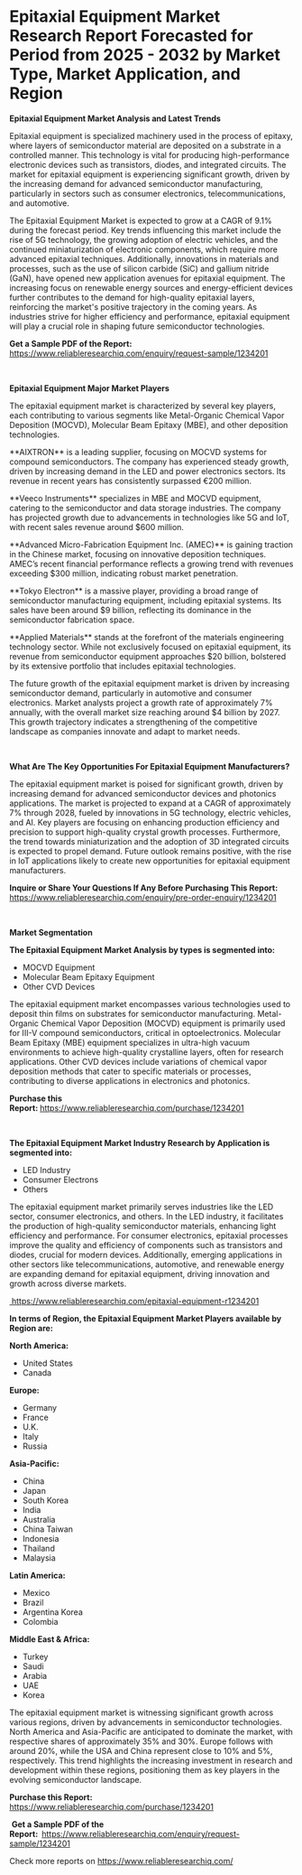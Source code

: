 <p><h1>Epitaxial Equipment Market Research Report Forecasted for Period from 2025 -  2032 by Market Type, Market Application, and Region</h1></p><p><strong>Epitaxial Equipment Market Analysis and Latest Trends</strong></p>
<p><p>Epitaxial equipment is specialized machinery used in the process of epitaxy, where layers of semiconductor material are deposited on a substrate in a controlled manner. This technology is vital for producing high-performance electronic devices such as transistors, diodes, and integrated circuits. The market for epitaxial equipment is experiencing significant growth, driven by the increasing demand for advanced semiconductor manufacturing, particularly in sectors such as consumer electronics, telecommunications, and automotive.</p><p>The Epitaxial Equipment Market is expected to grow at a CAGR of 9.1% during the forecast period. Key trends influencing this market include the rise of 5G technology, the growing adoption of electric vehicles, and the continued miniaturization of electronic components, which require more advanced epitaxial techniques. Additionally, innovations in materials and processes, such as the use of silicon carbide (SiC) and gallium nitride (GaN), have opened new application avenues for epitaxial equipment. The increasing focus on renewable energy sources and energy-efficient devices further contributes to the demand for high-quality epitaxial layers, reinforcing the market's positive trajectory in the coming years. As industries strive for higher efficiency and performance, epitaxial equipment will play a crucial role in shaping future semiconductor technologies.</p></p>
<p><strong>Get a Sample PDF of the Report:&nbsp;</strong> <a href="https://www.reliableresearchiq.com/enquiry/request-sample/1234201?utm_campaign=3026&utm_medium=2&utm_source=Github&utm_content=ia&utm_term=06042025&utm_id=epitaxial-equipment">https://www.reliableresearchiq.com/enquiry/request-sample/1234201</a></p>
<p>&nbsp;</p>
<p><strong>Epitaxial Equipment Major Market Players</strong></p>
<p><p>The epitaxial equipment market is characterized by several key players, each contributing to various segments like Metal-Organic Chemical Vapor Deposition (MOCVD), Molecular Beam Epitaxy (MBE), and other deposition technologies. </p><p>**AIXTRON** is a leading supplier, focusing on MOCVD systems for compound semiconductors. The company has experienced steady growth, driven by increasing demand in the LED and power electronics sectors. Its revenue in recent years has consistently surpassed €200 million.</p><p>**Veeco Instruments** specializes in MBE and MOCVD equipment, catering to the semiconductor and data storage industries. The company has projected growth due to advancements in technologies like 5G and IoT, with recent sales revenue around $600 million.</p><p>**Advanced Micro-Fabrication Equipment Inc. (AMEC)** is gaining traction in the Chinese market, focusing on innovative deposition techniques. AMEC’s recent financial performance reflects a growing trend with revenues exceeding $300 million, indicating robust market penetration.</p><p>**Tokyo Electron** is a massive player, providing a broad range of semiconductor manufacturing equipment, including epitaxial systems. Its sales have been around $9 billion, reflecting its dominance in the semiconductor fabrication space.</p><p>**Applied Materials** stands at the forefront of the materials engineering technology sector. While not exclusively focused on epitaxial equipment, its revenue from semiconductor equipment approaches $20 billion, bolstered by its extensive portfolio that includes epitaxial technologies.</p><p>The future growth of the epitaxial equipment market is driven by increasing semiconductor demand, particularly in automotive and consumer electronics. Market analysts project a growth rate of approximately 7% annually, with the overall market size reaching around $4 billion by 2027. This growth trajectory indicates a strengthening of the competitive landscape as companies innovate and adapt to market needs.</p></p>
<p>&nbsp;</p>
<p><strong>What Are The Key Opportunities For Epitaxial Equipment Manufacturers?</strong></p>
<p><p>The epitaxial equipment market is poised for significant growth, driven by increasing demand for advanced semiconductor devices and photonics applications. The market is projected to expand at a CAGR of approximately 7% through 2028, fueled by innovations in 5G technology, electric vehicles, and AI. Key players are focusing on enhancing production efficiency and precision to support high-quality crystal growth processes. Furthermore, the trend towards miniaturization and the adoption of 3D integrated circuits is expected to propel demand. Future outlook remains positive, with the rise in IoT applications likely to create new opportunities for epitaxial equipment manufacturers.</p></p>
<p><strong>Inquire or Share Your Questions If Any Before Purchasing This Report:</strong> <a href="https://www.reliableresearchiq.com/enquiry/pre-order-enquiry/1234201?utm_campaign=3026&utm_medium=2&utm_source=Github&utm_content=ia&utm_term=06042025&utm_id=epitaxial-equipment">https://www.reliableresearchiq.com/enquiry/pre-order-enquiry/1234201</a></p>
<p>&nbsp;</p>
<p><strong>Market Segmentation</strong></p>
<p><strong>The Epitaxial Equipment Market Analysis by types is segmented into:</strong></p>
<p><ul><li>MOCVD Equipment</li><li>Molecular Beam Epitaxy Equipment</li><li>Other CVD Devices</li></ul></p>
<p><p>The epitaxial equipment market encompasses various technologies used to deposit thin films on substrates for semiconductor manufacturing. Metal-Organic Chemical Vapor Deposition (MOCVD) equipment is primarily used for III-V compound semiconductors, critical in optoelectronics. Molecular Beam Epitaxy (MBE) equipment specializes in ultra-high vacuum environments to achieve high-quality crystalline layers, often for research applications. Other CVD devices include variations of chemical vapor deposition methods that cater to specific materials or processes, contributing to diverse applications in electronics and photonics.</p></p>
<p><strong>Purchase this Report:&nbsp;</strong><a href="https://www.reliableresearchiq.com/purchase/1234201?utm_campaign=3026&utm_medium=2&utm_source=Github&utm_content=ia&utm_term=06042025&utm_id=epitaxial-equipment">https://www.reliableresearchiq.com/purchase/1234201</a></p>
<p>&nbsp;</p>
<p><strong>The Epitaxial Equipment Market Industry Research by Application is segmented into:</strong></p>
<p><ul><li>LED Industry</li><li>Consumer Electrons</li><li>Others</li></ul></p>
<p><p>The epitaxial equipment market primarily serves industries like the LED sector, consumer electronics, and others. In the LED industry, it facilitates the production of high-quality semiconductor materials, enhancing light efficiency and performance. For consumer electronics, epitaxial processes improve the quality and efficiency of components such as transistors and diodes, crucial for modern devices. Additionally, emerging applications in other sectors like telecommunications, automotive, and renewable energy are expanding demand for epitaxial equipment, driving innovation and growth across diverse markets.</p></p>
<p><a href="https://www.reliableresearchiq.com/epitaxial-equipment-r1234201?utm_campaign=3026&utm_medium=2&utm_source=Github&utm_content=ia&utm_term=06042025&utm_id=epitaxial-equipment">&nbsp;https://www.reliableresearchiq.com/epitaxial-equipment-r1234201</a></p>
<p><strong>In terms of Region, the Epitaxial Equipment Market Players available by Region are:</strong></p>
<p>
    <p> <strong> North America: </strong>
        <ul>
            <li>United States</li>
            <li>Canada</li>
        </ul>
        </p> 
    <p> <strong> Europe: </strong>
        <ul>
            <li>Germany</li>
            <li>France</li>
            <li>U.K.</li>
            <li>Italy</li>
            <li>Russia</li>
        </ul>
        </p> 
    <p> <strong> Asia-Pacific: </strong>
        <ul>
            <li>China</li>
            <li>Japan</li>
            <li>South Korea</li>
            <li>India</li>
            <li>Australia</li>
            <li>China Taiwan</li>
            <li>Indonesia</li>
            <li>Thailand</li>
            <li>Malaysia</li>
        </ul>
        </p> 
    <p> <strong> Latin America: </strong>
        <ul>
            <li>Mexico</li>
            <li>Brazil</li>
            <li>Argentina Korea</li>
            <li>Colombia</li>
        </ul>
        </p> 
    <p> <strong> Middle East & Africa: </strong>
        <ul>
            <li>Turkey</li>
            <li>Saudi</li>
            <li>Arabia</li>
            <li>UAE</li>
            <li>Korea</li>
        </ul>
    </p>
    </p>
<p><p>The epitaxial equipment market is witnessing significant growth across various regions, driven by advancements in semiconductor technologies. North America and Asia-Pacific are anticipated to dominate the market, with respective shares of approximately 35% and 30%. Europe follows with around 20%, while the USA and China represent close to 10% and 5%, respectively. This trend highlights the increasing investment in research and development within these regions, positioning them as key players in the evolving semiconductor landscape.</p></p>
<p><strong>Purchase this Report: </strong><a href="https://www.reliableresearchiq.com/purchase/1234201?utm_campaign=3026&utm_medium=2&utm_source=Github&utm_content=ia&utm_term=06042025&utm_id=epitaxial-equipment">https://www.reliableresearchiq.com/purchase/1234201</a></p>
<p>&nbsp;<strong>Get a Sample PDF of the Report:&nbsp;&nbsp;</strong><a href="https://www.reliableresearchiq.com/enquiry/request-sample/1234201?utm_campaign=3026&utm_medium=2&utm_source=Github&utm_content=ia&utm_term=06042025&utm_id=epitaxial-equipment">https://www.reliableresearchiq.com/enquiry/request-sample/1234201</a></p>
<p><strong></strong></p>
<p>Check more reports on <a href="https://www.reliableresearchiq.com/?utm_campaign=3026&utm_medium=2&utm_source=Github&utm_content=ia&utm_term=06042025&utm_id=epitaxial-equipment">https://www.reliableresearchiq.com/</a></p>
